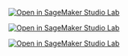 
[![Open in SageMaker Studio Lab](https://zuoyuan.developer.studiolab.sagemaker.aws/studiolab.svg)](https://studiolab.sagemaker.aws)

[![Open in SageMaker Studio Lab](https://zuoyuan.developer.studiolab.sagemaker.aws/static/media/free.1b904e35.gif)](https://studiolab.sagemaker.aws)

[![Open in SageMaker Studio Lab](https://zuoyuan.developer.studiolab.sagemaker.aws/studiolab.svg)](https://studiolab.sagemaker.aws)
